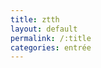 ```yaml
---
title: ztth
layout: default
permalink: /:title
categories: entrée
---
```


<div id="main" class='content'>

</div>